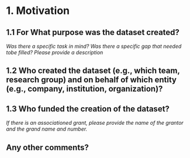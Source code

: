 # 1. Motivation

## 1.1 For What purpose was the dataset created?
*Was there a specific task in mind? Was there a specific gap that needed tobe filled? Please provide a description*

## 1.2 Who created the dataset (e.g., which team, research group) and on behalf of which entity (e.g., company, institution, organization)? 

## 1.3 Who funded the creation of the dataset?
*If there is an associationed grant, please provide the name of the grantor and the grand name and number.*

## Any other comments?
